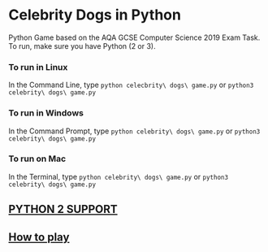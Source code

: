 # Celebrity Dogs in Python
Python Game based on the AQA GCSE Computer Science 2019 Exam Task.  
To run, make sure you have Python (2 or 3).  
### To run in Linux
In the Command Line, type `python celecbrity\ dogs\ game.py` or `python3 celebrity\ dogs\ game.py`  
### To run in Windows
In the Command Prompt, type `python celebrity\ dogs\ game.py` or `python3 celebrity\ dogs\ game.py`
### To run on Mac
In the Terminal, type `python celebrity\ dogs\ game.py` or `python3 celebrity\ dogs\ game.py`  
## [PYTHON 2 SUPPORT](https://github.com/jaxk25/Celebrity-Dogs-Python/wiki/How-to-run#note)  
## [How to play](https://github.com/jaxk25/Celebrity-Dogs-Python/wiki/How-to-play)  
